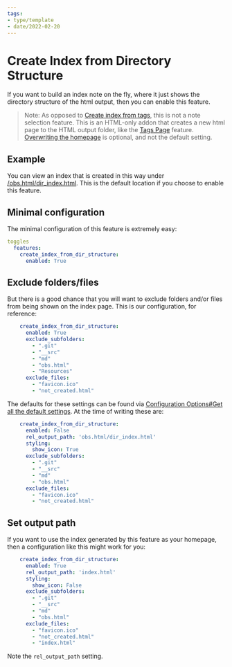 ```yaml
---
tags:
- type/template
- date/2022-02-20
---
```

   
# Create Index from Directory Structure   
If you want to build an index note on the fly, where it just shows the directory structure of the html output, then you can enable this feature.   
   
> Note: As opposed to [Create index from tags](../Configurations/Create%20index%20from%20tags.md), this is not a note selection feature. This is an HTML-only addon that creates a new html page to the HTML output folder, like the [Tags Page](../Configurations/Tags%20Page.md) feature. [Overwriting the homepage](../Configurations/Create%20Index%20from%20Directory%20Structure.md#set-output-path) is optional, and not the default setting.   
   
## Example   
You can view an index that is created in this way under [/obs.html/dir_index.html](/obs.html/dir_index.html). This is the default location if you choose to enable this feature.   
   
## Minimal configuration   
The minimal configuration of this feature is extremely easy:   
   
``` yaml
toggles
  features:
    create_index_from_dir_structure:
      enabled: True
```
   
   
## Exclude folders/files   
But there is a good chance that you will want to exclude folders and/or files from being shown on the index page. This is our configuration, for reference:   
   
``` yaml 
    create_index_from_dir_structure:
      enabled: True
      exclude_subfolders:
        - ".git"
        - "__src"
        - "md"
        - "obs.html"
        - "Resources"
      exclude_files:
        - "favicon.ico"
        - "not_created.html"
```
   
   
The defaults for these settings can be found via [Configuration Options#Get all the default settings](../Configurations/Configuration%20Options.md#get-all-the-default-settings). At the time of writing these are:   
   
```yaml
    create_index_from_dir_structure:
      enabled: False
      rel_output_path: 'obs.html/dir_index.html'
      styling: 
        show_icon: True
      exclude_subfolders:
        - ".git"
        - "__src"
        - "md"
        - "obs.html"
      exclude_files:
        - "favicon.ico"
        - "not_created.html"
```
   
   
## Set output path   
If you want to use the index generated by this feature as your homepage, then a configuration like this might work for you:   
   
```yaml
    create_index_from_dir_structure:
      enabled: True
      rel_output_path: 'index.html'
      styling: 
        show_icon: False
      exclude_subfolders:
        - ".git"
        - "__src"
        - "md"
        - "obs.html"
      exclude_files:
        - "favicon.ico"
        - "not_created.html"
        - "index.html"
```
   
   
Note the `rel_output_path` setting.